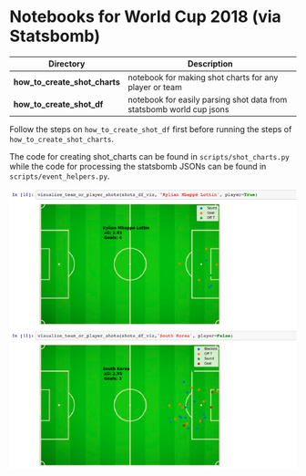 # Notebooks for World Cup 2018 (via Statsbomb)


| Directory               | Description                                                                      |
| ------------------------------|--------------------------------------------------------------------------- |
| **how_to_create_shot_charts** | notebook for making shot charts for any player or team                     |
| **how_to_create_shot_df**     | notebook for easily parsing shot data from statsbomb world cup jsons       |


Follow the steps on `how_to_create_shot_df` first before running the steps of `how_to_create_shot_charts`.

The code for creating shot_charts can be found in `scripts/shot_charts.py` while the code for
processing the statsbomb JSONs can be found in `scripts/event_helpers.py`.

![shot_chart](shot_chart_example.png)
